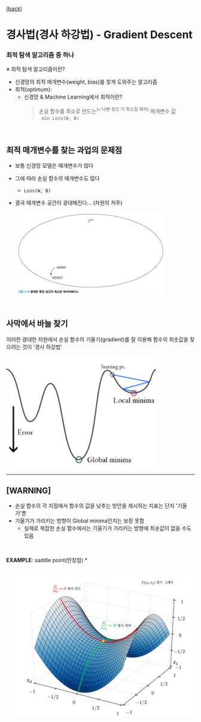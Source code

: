 [(back)](https://github.com/DoranLyong/DL_coding_master/tree/master/Self_tutorial/3_learning/MNIST_learning/4_renew-parameter)
# 경사법(경사 하강법) - Gradient Descent 
### 최적 탐색 알고리즘 중 하나 

※ 최적 탐색 알고리즘이란? 
* 신경망의 최적 매개변수(weight, bias)를 찾게 도와주는 알고리즘 
* 최적(optimum): 
    * 신경망 & Machine Learning에서 최적이란? 
        > 손실 함수를 최소로 만드는<sup>(='나쁜 정도'가 최소일 때의)</sup> 매개변수 값  <br/>
        > ``` min Loss(W, B)```

<br/>

## 최적 매개변수를 찾는 과업의 문제점 
* 보통 신경망 모델은 매개변수가 많다 
* 그에 따라 손실 함수의 매개변수도 많다 
    * ```Loss(W, B)```
* 결국 매개변수 공간이 광대해진다... (차원의 저주)

    <img src ="./curse.png" width=400>

<br/>

## 사막에서 바늘 찾기  
이러한 광대한 차원에서 손실 함수의 기울기(gradient)를 잘 이용해 함수의 최솟값을 찾으려는 것이 '경사 하강법'

<img src="./gradient.png" width=400>

<br/>

*** 

## [WARNING]
* 손실 함수의 각 지점에서 함수의 값을 낮추는 방안을 제시하는 지표는 단지 '기울기'뿐 
* 기울기가 가리키는 방향이 Global minima인지는 보장 못함 
    * 실제로 복잡한 손실 함수에서는 기울기가 가리키는 방향에 최솟값이 없을 수도 있음 

<br/>

<b>EXAMPLE</b>: saddle point(안장점)
* 

 <img src="./saddle_poin2.png" width=600>